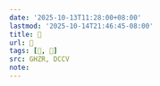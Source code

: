 ```yaml
---
date: '2025-10-13T11:28:00+08:00'
lastmod: '2025-10-14T21:46:45-08:00'
title: 󰚿
url: 󰚿
tags: [𢖎, 𢖎]
src: GHZR, DCCV
note:
---
```

